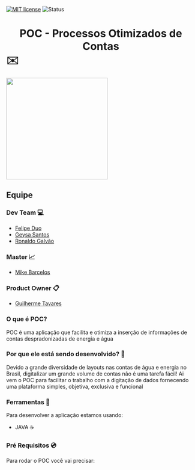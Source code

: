 [![MIT license](https://img.shields.io/badge/License-MIT-blue.svg)](https://lbesson.mit-license.org/)
![Status](https://img.shields.io/badge/Status-In_progress-orange.svg)
# <center> POC - Processos Otimizados de Contas </center> :envelope:
<img src="https://github.com/MikeBBatista/pi-fatec-java/blob/master/img/POC.png" width="270px" heigth="270px" align="i"> 

## Equipe

### Dev Team :computer:

* [Felipe Duo](https://www.linkedin.com/in/felipe-duo-209651127/)
* [Geysa Santos](https://www.linkedin.com/in/geysa-fernanda-f-f-santos-97159b10a/)  
* [Ronaldo Galvão](https://www.linkedin.com/in/ronaldo-galv%C3%A3o-13903915a/)

### Master :chart_with_upwards_trend:

* [Mike Barcelos](https://www.linkedin.com/in/mike-barcelos-b4648016a/)  

### Product Owner :clipboard:

* [Guilherme Tavares](https://www.linkedin.com/in/guilhermeftavares/) 

### O que é POC?
 
 POC é uma aplicação que facilita e otimiza a inserção de informações de contas despradonizadas de energia e água
 
### Por que ele está sendo desenvolvido? :gift:
 
 Devido a grande diversidade de layouts nas contas de água e energia no Brasil, digitalizar um grande volume de contas não é uma tarefa fácil! Ai vem o POC para facilitar o trabalho com a digitação de dados fornecendo uma plataforma simples, objetiva, exclusiva e funcional
 
### Ferramentas :wrench:

Para desenvolver a aplicação estamos usando:
- JAVA :coffee:

### Pré Requisitos :cd:

Para rodar o POC você vai precisar:
